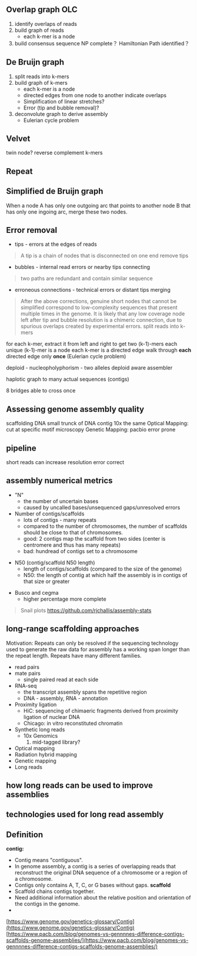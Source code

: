 ## Overlap graph OLC
1. identify overlaps of reads
2. build graph of reads
	* each k-mer is a node
3. build consensus sequence
NP complete？
Hamiltonian Path identified？
## De Bruijn graph
1. split reads into k-mers
2. build graph of k-mers
	* each k-mer is a node
	* directed edges from one node to another indicate overlaps
	* Simplification of linear stretches?
	* Error (tip and bubble removal)?
3. deconvolute graph to derive assembly
	* Eulerian cycle problem
## Velvet
twin node?
reverse complement k-mers
## Repeat

## Simplified de Bruijn graph
When a node A has only one outgoing arc that points to another node B that has only one ingoing arc, merge these two nodes.
## Error removal
* tips - errors at the edges of reads
> A tip is a chain of nodes that is disconnected on one end
> remove tips
* bubbles - internal read errors or nearby tips connecting
> two paths are redundant and contain similar sequence
* erroneous connections - technical errors or distant tips merging
> After the above corrections, genuine short nodes that cannot be simplified correspond to low-complexity sequences that present multiple times in the genome.
> It is likely that any low coverage node left after tip and bubble resolution is a chimeric connection, due to spurious overlaps created by experimental errors.
split reads into k-mers

for each k-mer, extract it from left and right to get two (k-1)-mers
each unique (k-1)-mer is a node
each k-mer is a directed edge 
walk through **each** directed edge only **once** (Eulerian cycle problem)




deploid - nucleopholyphorism - two alleles
deploid aware assembler

haplotic
graph to many actual sequences (contigs)

8 bridges able to cross once


## Assessing genome assembly quality




 


 
 scaffolding DNA
 small trunck of DNA 
 contig
 10x the same
 Optical Mapping: cut at specific motif microscopy
 Genetic Mapping:
 pacbio error prone

## pipeline

 short reads can increase resolution 
 error correct 

## assembly numerical metrics
- "N" 
	+ the number of uncertain bases
	+ caused by uncalled bases/unsequenced gaps/unresolved errors
- Number of contigs/scaffolds
	+ lots of contigs - many repeats
	+ compared to the number of chromosomes, the number of scaffolds should be close to that of chromosomes.
	+ good: 2 contigs map the scaffold from two sides (center is centromere and thus has many repeats)
	+ bad: hundread of contigs set to a chromosome
* N50 (contig/scaffold N50 length)
	+ length of contigs/scaffolds (compared to the size of the genome)
	+ N50:  the length of contig at which half the assembly is in contigs of that size or greater
- Busco and cegma 
	+ higher percentage more complete
> Snail plots https://github.com/rjchallis/assembly-stats
## long-range scaffolding approaches
Motivation: Repeats can only be resolved if the sequencing technology used to generate the raw data for assembly has a working span longer than the repeat length.
Repeats have many different families.
- read pairs
- mate pairs
	+ single paired read at each side
- RNA-seq
	+ the transcript assembly spans the repetitive region
	+ DNA - assembly, RNA - annotation
- Proximity ligation
	+ HiC: sequencing of chimaeric fragments derived from proximity ligation of nuclear DNA
	+ Chicago: in vitro reconstituted chromatin
- Synthetic long reads
	+ 10x Genomics
		1.  mid-tagged library?
- Optical mapping
- Radiation hybrid mapping
- Genetic mapping
- Long reads
## how long reads can be used to improve assemblies
## technologies used for long read assembly

## Definition
**contig:**
- Contig means "contiguous". 
- In genome assembly, a contig is a series of overlapping reads that reconstruct the original DNA sequence of a chromosome or a region of a chromosome. 
- Contigs only contains A, T, C, or G bases without gaps.
**scaffold**
- Scaffold chains contigs together.
- Need additional information about the relative position and orientation of the contigs in the genome.
- 


[https://www.genome.gov/genetics-glossary/Contig](https://www.genome.gov/genetics-glossary/Contig)
[https://www.pacb.com/blog/genomes-vs-gennnnes-difference-contigs-scaffolds-genome-assemblies/](https://www.pacb.com/blog/genomes-vs-gennnnes-difference-contigs-scaffolds-genome-assemblies/)
<!--stackedit_data:
eyJoaXN0b3J5IjpbLTE1MDM0NzQ4NzUsLTE2ODQ1NzM2NjQsLT
E4MzMwODE1Miw2MTU1NjgxNTksLTE1NTIyOTA3MzcsMTM1NDkw
MjYyMCwtMzQyOTI2MDk2LDI3OTc5NjA4NCwxODM5Njg2NjU2LC
0xMDE4MTM5NjA2LC03MzgyNTE4Niw4MjY2NzY3NzYsNDcxNzc4
NDUyLDE3OTIxOTkwMzEsLTE3NjQ1NzQ1NjcsNjA5MzUzOTQsLT
IyMjE2NzEwNCwxNzEwOTUzNDE4LDEzOTc5MDc1MTIsLTE1Mzgy
NTAxOTJdfQ==
-->